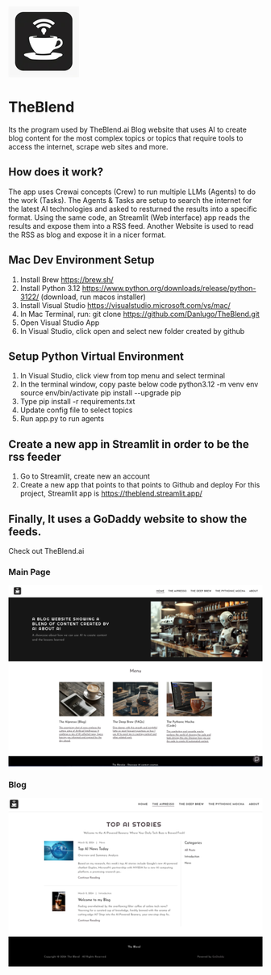 ![Alt text](https://github.com/Danlugo/TheBlend/blob/main/images/theblendai_logo.png "Logo")


# TheBlend

Its the program used by TheBlend.ai Blog website that uses AI to create blog content for the most complex topics or topics that require tools to access the internet, scrape web sites and more.


## How does it work?
The app uses Crewai concepts (Crew) to run multiple LLMs (Agents) to do the work (Tasks). 
The Agents & Tasks are setup to search the internet for the latest AI technologies and asked to resturned the results into a specific format.
Using the same code, an Streamlit (Web interface) app reads the results and expose them into a RSS feed.
Another Website is used to read the RSS as blog and expose it in a nicer format.


## Mac Dev Environment Setup

1. Install Brew https://brew.sh/
2. Install Python 3.12 https://www.python.org/downloads/release/python-3122/ (download, run macos installer)
3. Install Visual Studio https://visualstudio.microsoft.com/vs/mac/ 
4. In Mac Terminal, run: git clone https://github.com/Danlugo/TheBlend.git
5. Open Visual Studio App
6. In Visual Studio, click open and select new folder created by github

## Setup Python Virtual Environment
1. In Visual Studio, click view from top menu and select terminal
2. In the terminal window, copy paste below code
    python3.12 -m venv env
    source env/bin/activate
    pip install --upgrade pip
3. Type pip install -r requirements.txt
4. Update config file to select topics
5. Run app.py to run agents

## Create a new app in Streamlit in order to be the rss feeder
1. Go to Streamlit, create new an account
2. Create a new app that points to that points to Github and deploy
For this project, Streamlit app is https://theblend.streamlit.app/


## Finally, It uses a GoDaddy website to show the feeds.
Check out TheBlend.ai

### Main Page

![Alt text](https://github.com/Danlugo/TheBlend/blob/main/images/TheBlendai_home.png "Home")

### Blog

![Alt text](https://github.com/Danlugo/TheBlend/blob/main/images/TheBendai_blog.png "Blog")



